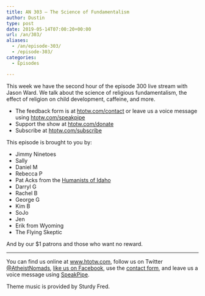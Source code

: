 ```yaml
---
title: AN 303 – The Science of Fundamentalism
author: Dustin
type: post
date: 2019-05-14T07:00:20+00:00
url: /an/303/
aliases:
  - /an/episode-303/
  - /episode-303/
categories:
  - Episodes

---
```

<div id="buzzsprout-player-10552806"></div><script src="https://www.buzzsprout.com/1983601/10552806-episode-303-the-science-of-fundamentalism.js?container_id=buzzsprout-player-10552806&player=small" type="text/javascript" charset="utf-8"></script>

This week we have the second hour of the episode 300 live stream with Jason Ward. We talk about the science of religious fundamentalism, the effect of religion on child development, caffeine, and more.

<!--more-->

* The feedback form is at [htotw.com/contact](https://htotw.com/contact) or leave us a voice message using <a href="https://htotw.com/speakpipe" target="_blank" rel="noopener noreferrer">htotw.com/speakpipe</a>
* Support the show at <a href="https://htotw.com/donate" target="_blank" rel="noopener noreferrer">htotw.com/donate</a>
* Subscribe at <a href="https://htotw.com/subscribe" target="_blank" rel="noopener noreferrer">htotw.com/subscribe</a>

This episode is brought to you by:

  * Jimmy Ninetoes
  * Sally
  * Daniel M
  * Rebecca P
  * Pat Acks from the <a rel="noopener noreferrer" href="https://www.humanistsofidaho.org" target="_blank">Humanists of Idaho</a>
  * Darryl G
  * Rachel B
  * George G
  * Kim B
  * SoJo
  * Jen
  * Erik from Wyoming
  * The Flying Skeptic

And by our $1 patrons and those who want no reward.

<hr class="wp-block-separator" />

You can find us online at <a href="https://www.htotw.com/" target="_blank" rel="noopener noreferrer">www.htotw.com</a>, follow us on Twitter <a href="https://htotw.com/twitter" target="_blank" rel="noopener noreferrer">@AtheistNomads</a>, <a href="https://htotw.com/facebook" target="_blank" rel="noopener noreferrer">like us on Facebook</a>, use the [contact form](https://htotw.com/contact), and leave us a voice message using <a href="https://htotw.com/speakpipe" target="_blank" rel="noopener noreferrer">SpeakPipe</a>.

Theme music is provided by Sturdy Fred.